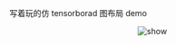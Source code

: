 写着玩的仿 tensorborad 图布局 demo

<div align=center>
<img  src="https://github.com/Russellwzr/dagre-d3-interaction-demo/blob/main/demo.gif" alt="show" />
</div>



